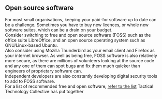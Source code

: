 ## Open source software
For most small organisations, keeping your paid-for software up to date can be a challenge. Sometimes you have to buy new licences, or whole new software suites, which can be a drain on your budget.
<br>
Consider switching to free and open source software (FOSS) such as the office suite LibreOffice, and an open source operating system such as GNU/Linux-based Ubuntu.
<br>
Also consider using Mozilla Thunderbird as your email client and Firefox as your internet browser. As well as being free, FOSS software is also relatively more secure, as there are millions of volunteers looking at the source code and any one of them can spot bugs and fix them much quicker than engineers of proprietary software can.
<br>
Independent developers are also constantly developing digital security tools to add to FOSS software.
<br>
For a list of recommended free and open software, [refer to the list](https://securityinabox.org/en/eco-rights-africa/malware#392) Tactical Technology Collective has put together
